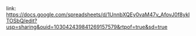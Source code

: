 link: https://docs.google.com/spreadsheets/d/1UnnbXQEy0vaM47v_AfovJ0f8yklTOSbQ/edit?usp=sharing&ouid=103042439841269157579&rtpof=true&sd=true
